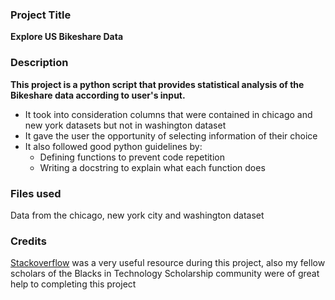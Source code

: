 ### Project Title
**Explore US Bikeshare Data**

### Description
**This project is a python script that provides statistical analysis of the Bikeshare data according to user's input.**
* It took into consideration columns that were contained in chicago and new york datasets but not in washington dataset
* It gave the user the opportunity of selecting information of their choice
* It also followed good python guidelines by:
    * Defining functions to prevent code repetition
    * Writing a docstring to explain what each function does

### Files used
Data from the chicago, new york city and washington dataset

### Credits
[Stackoverflow](http://stackoverflow.com) was a very useful resource during this project, also my fellow scholars of the Blacks in Technology Scholarship community were of great help to completing this project

